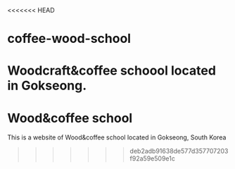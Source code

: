 <<<<<<< HEAD
# coffee-wood-school
Woodcraft&coffee schoool located in Gokseong.
=======
# Wood&coffee school
This is a website of Wood&coffee school located in Gokseong, South Korea
>>>>>>> deb2adb91638de577d357707203f92a59e509e1c
